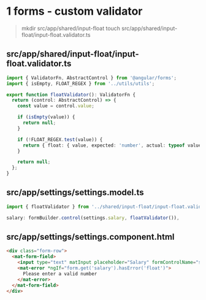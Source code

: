 # 1 forms - custom validator

> mkdir src/app/shared/input-float
> touch src/app/shared/input-float/input-float.validator.ts

## src/app/shared/input-float/input-float.validator.ts

```ts
import { ValidatorFn, AbstractControl } from '@angular/forms';
import { isEmpty, FLOAT_REGEX } from '../utils/utils';

export function floatValidator(): ValidatorFn {
  return (control: AbstractControl) => {
    const value = control.value;

    if (isEmpty(value)) {
      return null;
    }

    if (!FLOAT_REGEX.test(value)) {
      return { float: { value, expected: 'number', actual: typeof value } };
    }

    return null;
  };
}
```

## src/app/settings/settings.model.ts

```ts
import { floatValidator } from '../shared/input-float/input-float.validator';

salary: formBuilder.control(settings.salary, floatValidator()),
```

## src/app/settings/settings.component.html

```html
<div class="form-row">
  <mat-form-field>
    <input type="text" matInput placeholder="Salary" formControlName="salary" />
    <mat-error *ngIf="form.get('salary').hasError('float')">
      Please enter a valid number
    </mat-error>
  </mat-form-field>
</div>
```
